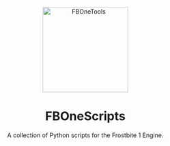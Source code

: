 <div align="center">
  <a href="https://github.com/HeicoDev/FBOneScripts">
    <img alt="FBOneTools" width="200" heigth="200" src="https://i.ibb.co/ZJ4Z4sp/Battlefield-Modding-Icon.png">
  </a>
  <h1>FBOneScripts</h1>
  <p>
    A collection of Python scripts for the Frostbite 1 Engine.
  </p>
</div>